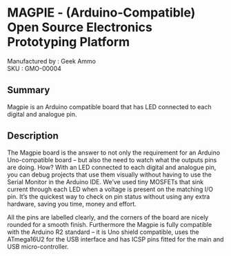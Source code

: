 MAGPIE - (Arduino-Compatible) Open Source Electronics Prototyping Platform
==========================================================================
Manufactured by : Geek Ammo  
SKU : GMO-00004

Summary
-------
Magpie is an Arduino compatible board that has LED connected to each digital and analogue pin.

Description
-----------
The Magpie board is the answer to not only the requirement for an Arduino Uno-compatible board – but also the need to watch what the outputs pins are doing. How? With an LED connected to each digital and analogue pin, you can debug projects that use them visually without having to use the Serial Monitor in the Arduino IDE. We’ve used tiny MOSFETs that sink current through each LED when a voltage is present on the matching I/O pin. It’s the quickest way to check on pin status without using any extra hardware, saving you time, money and effort.

All the pins are labelled clearly, and the corners of the board are nicely rounded for a smooth finish. Furthermore the Magpie is fully compatible with the Arduino R2 standard – it is Uno shield compatible, uses the ATmega16U2 for the USB interface and has ICSP pins fitted for the main and USB micro-controller. 
